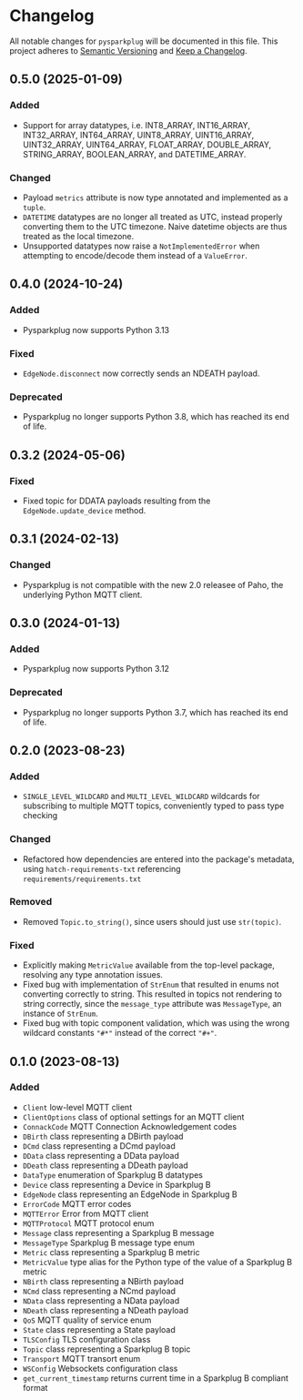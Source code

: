 # Changelog

All notable changes for `pysparkplug` will be documented in this file.
This project adheres to [Semantic Versioning](http://semver.org/) and [Keep a Changelog](http://keepachangelog.com/).

## 0.5.0 (2025-01-09)

### Added
- Support for array datatypes, i.e. INT8_ARRAY, INT16_ARRAY, INT32_ARRAY, INT64_ARRAY,
UINT8_ARRAY, UINT16_ARRAY, UINT32_ARRAY, UINT64_ARRAY, FLOAT_ARRAY, DOUBLE_ARRAY,
STRING_ARRAY, BOOLEAN_ARRAY, and DATETIME_ARRAY.

### Changed
- Payload `metrics` attribute is now type annotated and implemented as a `tuple`.
- `DATETIME` datatypes are no longer all treated as UTC, instead properly converting
them to the UTC timezone. Naive datetime objects are thus treated as the local
timezone.
- Unsupported datatypes now raise a `NotImplementedError` when attempting to encode/decode them instead of a `ValueError`.

## 0.4.0 (2024-10-24)

### Added
- Pysparkplug now supports Python 3.13

### Fixed
- `EdgeNode.disconnect` now correctly sends an NDEATH payload.

### Deprecated
- Pysparkplug no longer supports Python 3.8, which has reached its end of life.

## 0.3.2 (2024-05-06)

### Fixed
- Fixed topic for DDATA payloads resulting from the `EdgeNode.update_device` method.

## 0.3.1 (2024-02-13)

### Changed
- Pysparkplug is not compatible with the new 2.0 releasee of Paho, the underlying Python MQTT client.

## 0.3.0 (2024-01-13)

### Added
- Pysparkplug now supports Python 3.12

### Deprecated
- Pysparkplug no longer supports Python 3.7, which has reached its end of life.

## 0.2.0 (2023-08-23)

### Added
- `SINGLE_LEVEL_WILDCARD` and `MULTI_LEVEL_WILDCARD` wildcards for subscribing to multiple MQTT topics, conveniently typed to pass type checking

### Changed
- Refactored how dependencies are entered into the package's metadata, using `hatch-requirements-txt` referencing `requirements/requirements.txt`

### Removed
- Removed `Topic.to_string()`, since users should just use `str(topic)`.

### Fixed
- Explicitly making `MetricValue` available from the top-level package, resolving any type annotation issues.
- Fixed bug with implementation of `StrEnum` that resulted in enums not converting correctly to string. This resulted in topics not rendering to string correctly, since the `message_type` attribute was `MessageType`, an instance of `StrEnum`.
- Fixed bug with topic component validation, which was using the wrong wildcard constants `"#*"` instead of the correct `"#+"`.

## 0.1.0 (2023-08-13)

### Added
- `Client` low-level MQTT client
- `ClientOptions` class of optional settings for an MQTT client
- `ConnackCode` MQTT Connection Acknowledgement codes
- `DBirth` class representing a DBirth payload
- `DCmd` class representing a DCmd payload
- `DData` class representing a DData payload
- `DDeath` class representing a DDeath payload
- `DataType` enumeration of Sparkplug B datatypes
- `Device` class representing a Device in Sparkplug B
- `EdgeNode` class representing an EdgeNode in Sparkplug B
- `ErrorCode` MQTT error codes
- `MQTTError` Error from MQTT client
- `MQTTProtocol` MQTT protocol enum
- `Message` class representing a Sparkplug B message
- `MessageType` Sparkplug B message type enum
- `Metric` class representing a Sparkplug B metric
- `MetricValue` type alias for the Python type of the value of a Sparkplug B metric
- `NBirth` class representing a NBirth payload
- `NCmd` class representing a NCmd payload
- `NData` class representing a NData payload
- `NDeath` class representing a NDeath payload
- `QoS` MQTT quality of service enum
- `State` class representing a State payload
- `TLSConfig` TLS configuration class
- `Topic` class representing a Sparkplug B topic
- `Transport` MQTT transort enum
- `WSConfig` Websockets configuration class
- `get_current_timestamp` returns current time in a Sparkplug B compliant format
